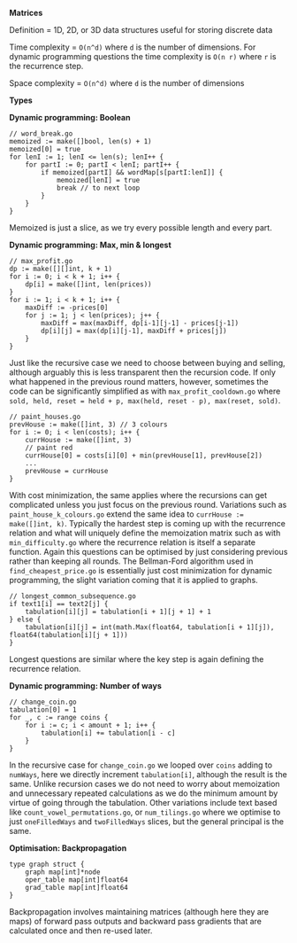 **Matrices**

Definition = 1D, 2D, or 3D data structures useful for storing discrete data

Time complexity = `O(n^d)` where `d` is the number of dimensions. For dynamic programming questions the time complexity is `O(n r)` where `r` is the recurrence step.

Space complexity = `O(n^d)` where `d` is the number of dimensions

**Types**

**Dynamic programming: Boolean**
```
// word_break.go
memoized := make([]bool, len(s) + 1)
memoized[0] = true
for lenI := 1; lenI <= len(s); lenI++ {
    for partI := 0; partI < lenI; partI++ {
        if memoized[partI] && wordMap[s[partI:lenI]] {
            memoized[lenI] = true
            break // to next loop
        }
    }
}
```
Memoized is just a slice, as we try every possible length and every part.

**Dynamic programming: Max, min & longest**
```
// max_profit.go
dp := make([][]int, k + 1)
for i := 0; i < k + 1; i++ {
    dp[i] = make([]int, len(prices))
}
for i := 1; i < k + 1; i++ {
    maxDiff := -prices[0]
    for j := 1; j < len(prices); j++ {
        maxDiff = max(maxDiff, dp[i-1][j-1] - prices[j-1])
        dp[i][j] = max(dp[i][j-1], maxDiff + prices[j])
    }
}
```
Just like the recursive case we need to choose between buying and selling, although arguably this is less transparent then the recursion code. If only what happened in the previous round matters, however, sometimes the code can be significantly simplified as with `max_profit_cooldown.go` where `sold, held, reset = held + p, max(held, reset - p), max(reset, sold)`. 
```
// paint_houses.go
prevHouse := make([]int, 3) // 3 colours
for i := 0; i < len(costs); i++ {
    currHouse := make([]int, 3)
    // paint red
    currHouse[0] = costs[i][0] + min(prevHouse[1], prevHouse[2])
    ...
    prevHouse = currHouse
}
```
With cost minimization, the same applies where the recursions can get complicated unless you just focus on the previous round. Variations such as `paint_house_k_colours.go` extend the same idea to `currHouse := make([]int, k)`. Typically the hardest step is coming up with the recurrence relation and what will uniquely define the memoization matrix such as with `min_difficulty.go` where the recurrence relation is itself a separate function. Again this questions can be optimised by just considering previous rather than keeping all rounds. The Bellman-Ford algorithm used in `find_cheapest_price.go` is essentially just cost minimization for dynamic programming, the slight variation coming that it is applied to graphs.
```
// longest_common_subsequence.go
if text1[i] == text2[j] {
    tabulation[i][j] = tabulation[i + 1][j + 1] + 1
} else {
    tabulation[i][j] = int(math.Max(float64, tabulation[i + 1][j]), float64(tabulation[i][j + 1]))
}
```
Longest questions are similar where the key step is again defining the recurrence relation.

**Dynamic programming: Number of ways**
```
// change_coin.go
tabulation[0] = 1
for _, c := range coins {
    for i := c; i < amount + 1; i++ {
        tabulation[i] += tabulation[i - c]
    }
}
```
In the recursive case for `change_coin.go` we looped over `coins` adding to `numWays`, here we directly increment `tabulation[i]`, although the result is the same. Unlike recursion cases we do not need to worry about memoization and unnecessary repeated calculations as we do the minimum amount by virtue of going through the tabulation. Other variations include text based like `count_vowel_permutations.go`, or `num_tilings.go` where we optimise to just `oneFilledWays` and `twoFilledWays` slices, but the general principal is the same.

**Optimisation: Backpropagation**
```
type graph struct {
    graph map[int]*node
    oper_table map[int]float64
    grad_table map[int]float64
}
```
Backpropagation involves maintaining matrices (although here they are maps) of forward pass outputs and backward pass gradients that are calculated once and then re-used later.
